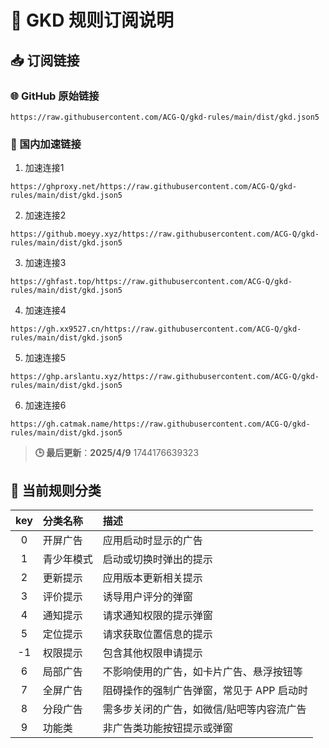 # 🎯 GKD 规则订阅说明

## 📥 订阅链接

### 🌐 GitHub 原始链接

```
https://raw.githubusercontent.com/ACG-Q/gkd-rules/main/dist/gkd.json5
```

### 🚀 国内加速链接

1. 加速连接1 
```
https://ghproxy.net/https://raw.githubusercontent.com/ACG-Q/gkd-rules/main/dist/gkd.json5
```

2. 加速连接2 
```
https://github.moeyy.xyz/https://raw.githubusercontent.com/ACG-Q/gkd-rules/main/dist/gkd.json5
```

3. 加速连接3 
```
https://ghfast.top/https://raw.githubusercontent.com/ACG-Q/gkd-rules/main/dist/gkd.json5
```

4. 加速连接4 
```
https://gh.xx9527.cn/https://raw.githubusercontent.com/ACG-Q/gkd-rules/main/dist/gkd.json5
```

5. 加速连接5 
```
https://ghp.arslantu.xyz/https://raw.githubusercontent.com/ACG-Q/gkd-rules/main/dist/gkd.json5
```

6. 加速连接6 
```
https://gh.catmak.name/https://raw.githubusercontent.com/ACG-Q/gkd-rules/main/dist/gkd.json5
```

    
> **🕒 最后更新**：**2025/4/9** 1744176639323

## 📂 当前规则分类

| key | 分类名称     | 描述 |
|:---:|:------------|:-----|
| 0   | 开屏广告     | 应用启动时显示的广告 |
| 1   | 青少年模式   | 启动或切换时弹出的提示 |
| 2   | 更新提示     | 应用版本更新相关提示 |
| 3   | 评价提示     | 诱导用户评分的弹窗 |
| 4   | 通知提示     | 请求通知权限的提示弹窗 |
| 5   | 定位提示     | 请求获取位置信息的提示 |
| -1  | 权限提示     | 包含其他权限申请提示 |
| 6   | 局部广告     | 不影响使用的广告，如卡片广告、悬浮按钮等 |
| 7   | 全屏广告     | 阻碍操作的强制广告弹窗，常见于 APP 启动时 |
| 8   | 分段广告     | 需多步关闭的广告，如微信/贴吧等内容流广告 |
| 9   | 功能类       | 非广告类功能按钮提示或弹窗 |
